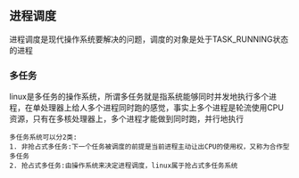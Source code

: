 ## 进程调度
进程调度是现代操作系统要解决的问题，调度的对象是处于TASK_RUNNING状态的进程

### 多任务
linux是多任务的操作系统，所谓多任务就是指系统能够同时并发地执行多个进程，在单处理器上给人多个进程同时跑的感觉，事实上多个进程是轮流使用CPU资源，只有在多核处理器上，多个进程才能做到同时跑，并行地执行
```
多任务系统可以分2类:
1. 非抢占式多任务:下一个任务被调度的前提是当前进程主动让出CPU的使用权，又称为合作型多任务
2. 抢占式多任务:由操作系统来决定进程调度，linux属于抢占式多任务系统
```
